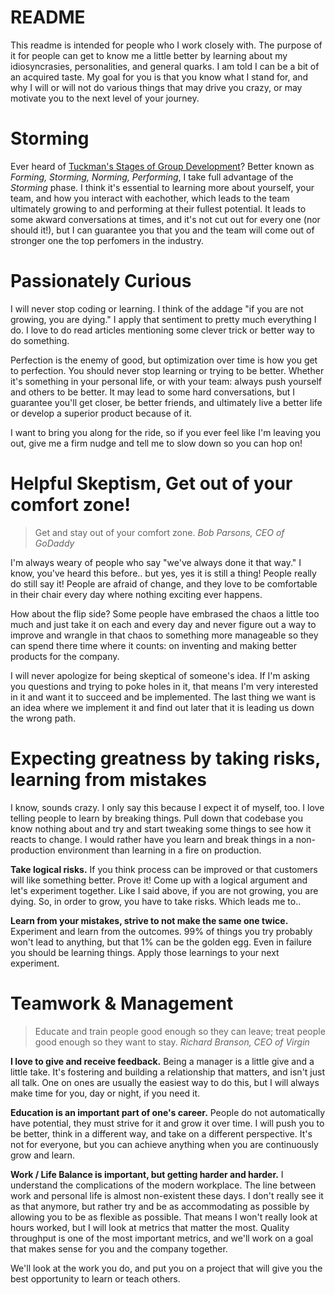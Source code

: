# README
This readme is intended for people who I work closely with. The purpose of it for people can get to know me a little better by learning about my idiosyncrasies, personalities, and general quarks. I am told I can be a bit of an acquired taste. My goal for you is that you know what I stand for, and why I will or will not do various things that may drive you crazy, or may motivate you to the next level of your journey.

# Storming
Ever heard of [Tuckman's Stages of Group Development](https://en.wikipedia.org/wiki/Tuckman%27s_stages_of_group_development)? Better known as _Forming, Storming, Norming, Performing_, I take full advantage of the _Storming_ phase. I think it's essential to learning more about yourself, your team, and how you interact with eachother, which leads to the team ultimately growing to and performing at their fullest potential. It leads to some akward conversations at times, and it's not cut out for every one (nor should it!), but I can guarantee you that you and the team will come out of stronger one the top perfomers in the industry.

# Passionately Curious
I will never stop coding or learning. I think of the addage "if you are not growing, you are dying." I apply that sentiment to pretty much everything I do. I love to do read articles mentioning some clever trick or better way to do something.

Perfection is the enemy of good, but optimization over time is how you get to perfection. You should never stop learning or trying to be better. Whether it's something in your personal life, or with your team: always push yourself and others to be better. It may lead to some hard conversations, but I guarantee you'll get closer, be better friends, and ultimately live a better life or develop a superior product because of it.

I want to bring you along for the ride, so if you ever feel like I'm leaving you out, give me a firm nudge and tell me to slow down so you can hop on!

# Helpful Skeptism, Get out of your comfort zone!
> Get and stay out of your comfort zone. _Bob Parsons, CEO of GoDaddy_

I'm always weary of people who say "we've always done it that way." I know, you've heard this before.. but yes, yes it is still a thing! People really do still say it! People are afraid of change, and they love to be comfortable in their chair every day where nothing exciting ever happens.

How about the flip side? Some people have embrased the chaos a little too much and just take it on each and every day and never figure out a way to improve and wrangle in that chaos to something more manageable so they can spend there time where it counts: on inventing and making better products for the company.

I will never apologize for being skeptical of someone's idea. If I'm asking you questions and trying to poke holes in it, that means I'm very interested in it and want it to succeed and be implemented. The last thing we want is an idea where we implement it and find out later that it is leading us down the wrong path.

# Expecting greatness by taking risks, learning from mistakes
I know, sounds crazy. I only say this because I expect it of myself, too. I love telling people to learn by breaking things. Pull down that codebase you know nothing about and try and start tweaking some things to see how it reacts to change. I would rather have you learn and break things in a non-production environment than learning in a fire on production.

**Take logical risks.** If you think process can be improved or that customers will like something better. Prove it! Come up with a logical argument and let's experiment together. Like I said above, if you are not growing, you are dying. So, in order to grow, you have to take risks. Which leads me to..

**Learn from your mistakes, strive to not make the same one twice.** Experiment and learn from the outcomes. 99% of things you try probably won't lead to anything, but that 1% can be the golden egg. Even in failure you should be learning things. Apply those learnings to your next experiment.

# Teamwork & Management
> Educate and train people good enough so they can leave; treat people good enough so they want to stay. _Richard Branson, CEO of Virgin_

**I love to give and receive feedback.** Being a manager is a little give and a little take. It's fostering and building a relationship that matters, and isn't just all talk. One on ones are usually the easiest way to do this, but I will always make time for you, day or night, if you need it.

**Education is an important part of one's career.** People do not automatically have potential, they must strive for it and grow it over time. I will push you to be better, think in a different way, and take on a different perspective. It's not for everyone, but you can achieve anything when you are continuously grow and learn.

**Work / Life Balance is important, but getting harder and harder.** I understand the complications of the modern workplace. The line between work and personal life is almost non-existent these days. I don't really see it as that anymore, but rather try and be as accommodating as possible by allowing you to be as flexible as possible. That means I won't really look at hours worked, but I will look at metrics that matter the most. Quality throughput is one of the most important metrics, and we'll work on a goal that makes sense for you and the company together.

We'll look at the work you do, and put you on a project that will give you the best opportunity to learn or teach others.
